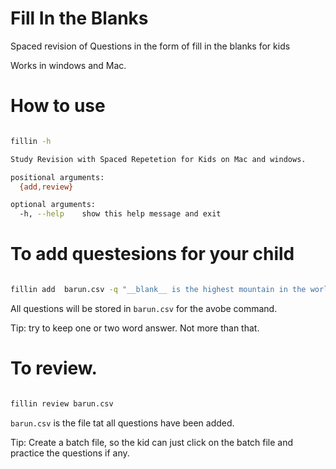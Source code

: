 # Fill In the Blanks 
Spaced revision of Questions in the form of fill in the blanks for kids

Works in windows and Mac.


#  How to use

```bash

fillin -h

Study Revision with Spaced Repetetion for Kids on Mac and windows.

positional arguments:
  {add,review}

optional arguments:
  -h, --help    show this help message and exit

```

# To add questesions for your child

```bash

fillin add  barun.csv -q "__blank__ is the highest mountain in the world" -a "mt. everest"

```
All questions will be stored in ``barun.csv`` for the avobe command.

Tip: try to keep one or two word answer. Not more than that.

# To review.

```bash

fillin review barun.csv

```

``barun.csv`` is the file tat all questions have been added.

Tip: Create a batch file, so the kid can just click on the batch file and practice the questions if any.


